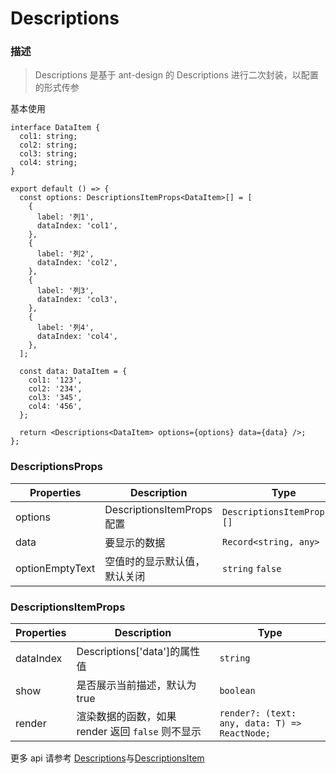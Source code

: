 # Descriptions

### 描述

> Descriptions 是基于 ant-design 的 Descriptions 进行二次封装，以配置的形式传参

基本使用

```tsx | pure
interface DataItem {
  col1: string;
  col2: string;
  col3: string;
  col4: string;
}

export default () => {
  const options: DescriptionsItemProps<DataItem>[] = [
    {
      label: '列1',
      dataIndex: 'col1',
    },
    {
      label: '列2',
      dataIndex: 'col2',
    },
    {
      label: '列3',
      dataIndex: 'col3',
    },
    {
      label: '列4',
      dataIndex: 'col4',
    },
  ];

  const data: DataItem = {
    col1: '123',
    col2: '234',
    col3: '345',
    col4: '456',
  };

  return <Descriptions<DataItem> options={options} data={data} />;
};
```

### DescriptionsProps

| Properties      | Description                  | Type                         | Default |
| --------------- | ---------------------------- | ---------------------------- | ------- |
| options         | DescriptionsItemProps 配置   | `DescriptionsItemProps<T>[]` | []      |
| data            | 要显示的数据                 | `Record<string, any>`        | {}      |
| optionEmptyText | 空值时的显示默认值，默认关闭 | `string` `false`             | -       |

### DescriptionsItemProps

| Properties | Description                                       | Type                                          |
| ---------- | ------------------------------------------------- | --------------------------------------------- |
| dataIndex  | Descriptions['data']的属性值                      | `string`                                      |
| show       | 是否展示当前描述，默认为 true                     | `boolean`                                     |
| render     | 渲染数据的函数，如果 render 返回 `false` 则不显示 | `render?: (text: any, data: T) => ReactNode;` |

更多 api 请参考 [Descriptions](https://ant.design/components/descriptions-cn/#Descriptions)与[DescriptionsItem](https://ant.design/components/descriptions-cn/#DescriptionItem)
